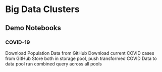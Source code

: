 # Big Data Clusters
## Demo Notebooks
### COVID-19

Download Population Data from GitHub
Download current COVID cases from GitHub
Store both in storage pool, push transformed COVID Data to data pool
run combined query across all pools